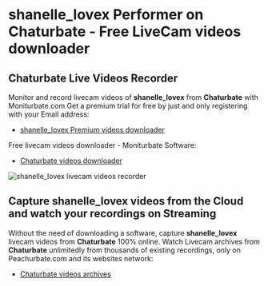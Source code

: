 # shanelle_lovex Performer on Chaturbate - Free LiveCam videos downloader

## Chaturbate Live Videos Recorder

Monitor and record livecam videos of **shanelle_lovex** from **Chaturbate** with Moniturbate.com
Get a premium trial for free by just and only registering with your Email address:
* [shanelle_lovex Premium videos downloader](https://moniturbate.com/request-demo-licence-key.html)

Free livecam videos downloader - Moniturbate Software:
* [Chaturbate videos downloader](https://moniturbate.com/moniturbate-download-software.html)

![shanelle_lovex livecam videos recorder](https://peachurnet.com/templates/moniturbate-software.png)


## Capture shanelle_lovex videos from the Cloud and watch your recordings on Streaming

Without the need of downloading a software, capture **shanelle_lovex** livecam videos from **Chaturbate** 100% online.
Watch Livecam archives from **Chaturbate** unlimitedly from thousands of existing recordings, only on Peachurbate.com and its websites network:
* [Chaturbate videos archives](https://peachurnet.com/)
